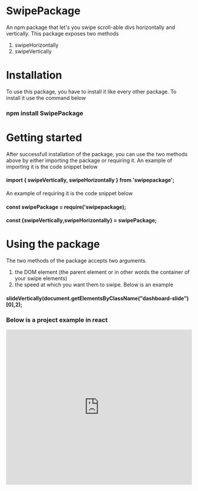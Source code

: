 # SwipePackage
An npm package that let's you swipe scroll-able divs horizontally  and vertically. This package exposes two methods 
1. swipeHorizontally
2. swipeVertically

# Installation
To use this package, you have to install it like every other package. To install it use the command below
### npm install SwipePackage

# Getting started
After successfull installation of the package, you can use the two methods above by either importing the package or requiring it.
An example of importing it is the code snippet below
#### import { swipeVertically, swipeHorizontally }  from 'swipepackage';
An example of requiring it is the code snippet below
#### const swipePackage = require('swipepackage);
#### const {swipeVertically,swipeHorizontally} = swipePackage;

# Using the package
The two methods of the package accepts two arguments.
1. the DOM element (the parent element or in other words the container of your swipe elements)
2. the speed at which you want them to swipe. Below is an example
#### slideVertically(document.getElementsByClassName("dashboard-slide")[0],2);

### Below is a project example in react

<div class="glitch-embed-wrap" style="height: 420px; width: 100%;" markdown="1">
  <iframe markdown="1"
    src="https://glitch.com/embed/#!/embed/snow-knowing-art?path=webpack.config.js&previewSize=0"
    title="snow-knowing-art on Glitch"
    allow="geolocation; microphone; camera; midi; vr; encrypted-media"
    style="height: 100%; width: 100%; border: 0;">
  </iframe>
</div>






